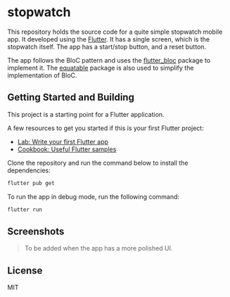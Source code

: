 # stopwatch

This repository holds the source code for a quite simple stopwatch mobile app. It developed using the [Flutter](https://flutter.dev/). It has a single screen, which is the stopwatch itself. The app has a start/stop button, and a reset button.

The app follows the BloC pattern and uses the [flutter_bloc](https://pub.dev/packages/flutter_bloc) package to implement it. The [equatable](https://pub.dev/packages/equatable) package is also used to simplify the implementation of BloC.

## Getting Started and Building

This project is a starting point for a Flutter application.

A few resources to get you started if this is your first Flutter project:

- [Lab: Write your first Flutter app](https://flutter.dev/docs/get-started/codelab)
- [Cookbook: Useful Flutter samples](https://flutter.dev/docs/cookbook)

Clone the repository and run the command below to install the dependencies:

```bash
flutter pub get
```

To run the app in debug mode, run the following command:

```bash
flutter run
```

## Screenshots

> To be added when the app has a more polished UI.

## License

MIT
